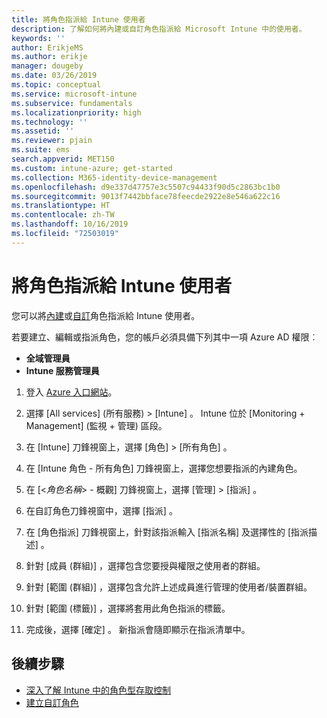 ```yaml
---
title: 將角色指派給 Intune 使用者
description: 了解如何將內建或自訂角色指派給 Microsoft Intune 中的使用者。
keywords: ''
author: ErikjeMS
ms.author: erikje
manager: dougeby
ms.date: 03/26/2019
ms.topic: conceptual
ms.service: microsoft-intune
ms.subservice: fundamentals
ms.localizationpriority: high
ms.technology: ''
ms.assetid: ''
ms.reviewer: pjain
ms.suite: ems
search.appverid: MET150
ms.custom: intune-azure; get-started
ms.collection: M365-identity-device-management
ms.openlocfilehash: d9e337d47757e3c5507c94433f90d5c2863bc1b0
ms.sourcegitcommit: 9013f7442bbface78feecde2922e8e546a622c16
ms.translationtype: HT
ms.contentlocale: zh-TW
ms.lasthandoff: 10/16/2019
ms.locfileid: "72503019"
---
```

# <a name="assign-a-role-to-an-intune-user"></a>將角色指派給 Intune 使用者

您可以將[內建](role-based-access-control.md#built-in-roles)或[自訂](create-custom-role.md)角色指派給 Intune 使用者。

若要建立、編輯或指派角色，您的帳戶必須具備下列其中一項 Azure AD 權限︰
- **全域管理員**
- **Intune 服務管理員**

1. 登入 [Azure 入口網站](https://portal.azure.com)。

2. 選擇 [All services] (所有服務)   > [Intune]  。 Intune 位於 [Monitoring + Management] (監視 + 管理)  區段。

3. 在 [Intune]  刀鋒視窗上，選擇 [角色]   > [所有角色]  。

4. 在 [Intune 角色 - 所有角色]  刀鋒視窗上，選擇您想要指派的內建角色。

5. 在 [<*角色名稱*> - 概觀]  刀鋒視窗上，選擇 [管理]   > [指派]  。

6. 在自訂角色刀鋒視窗中，選擇 [指派]  。

7. 在 [角色指派]  刀鋒視窗上，針對該指派輸入 [指派名稱]  及選擇性的 [指派描述]  。

8. 針對 [成員 (群組)]  ，選擇包含您要授與權限之使用者的群組。

9. 針對 [範圍 (群組)]  ，選擇包含允許上述成員進行管理的使用者/裝置群組。

10. 針對 [範圍 (標籤)]  ，選擇將套用此角色指派的標籤。

11. 完成後，選擇 [確定]  。 新指派會隨即顯示在指派清單中。


## <a name="next-steps"></a>後續步驟
- [深入了解 Intune 中的角色型存取控制](role-based-access-control.md)
- [建立自訂角色](create-custom-role.md)
